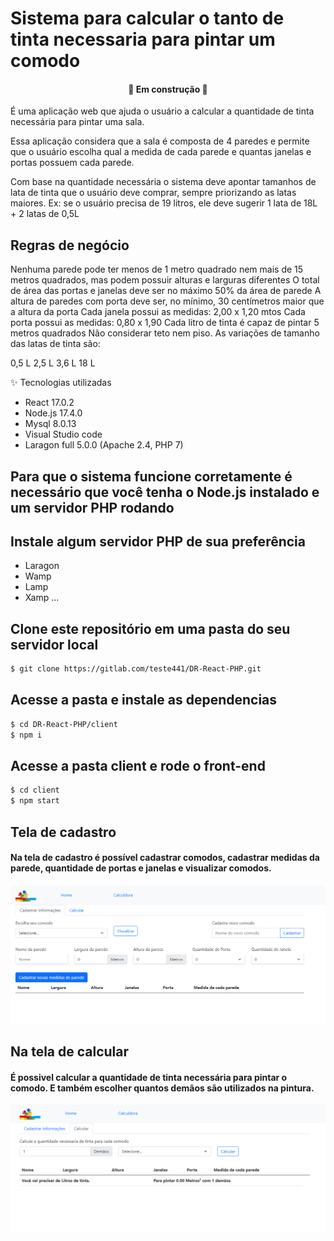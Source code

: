# Sistema para calcular o tanto de tinta necessaria para pintar um comodo

<h4 align="center"> 
	🚧  Em construção  🚧
</h4>  

É uma aplicação web que ajuda o usuário a calcular a quantidade de tinta necessária para pintar uma sala.

Essa aplicação considera que a sala é composta de 4 paredes e permite que o usuário escolha qual a medida de cada parede e quantas janelas e portas possuem cada parede.

Com base na quantidade necessária o sistema deve apontar tamanhos de lata de tinta 
que o usuário deve comprar, sempre priorizando as latas maiores. 
Ex: se o usuário precisa de 19 litros, ele deve sugerir 1 lata de 18L + 2 latas de 0,5L

## Regras de negócio

Nenhuma parede pode ter menos de 1 metro quadrado nem mais de 15 metros quadrados, mas podem possuir alturas e larguras diferentes
O total de área das portas e janelas deve ser no máximo 50% da área de parede
A altura de paredes com porta deve ser, no mínimo, 30 centímetros maior que a altura da porta
Cada janela possui as medidas: 2,00 x 1,20 mtos
Cada porta possui as medidas: 0,80 x 1,90
Cada litro de tinta é capaz de pintar 5 metros quadrados
Não considerar teto nem piso.
As variações de tamanho das latas de tinta são:

0,5 L
2,5 L
3,6 L
18 L

✨ Tecnologias utilizadas

* React 17.0.2
* Node.js 17.4.0
* Mysql 8.0.13
* Visual Studio code
* Laragon full 5.0.0 (Apache 2.4, PHP 7)

## Para que o sistema funcione corretamente é necessário que você tenha o Node.js instalado e um servidor PHP rodando 
## Instale algum servidor PHP de sua preferência 

* Laragon
* Wamp
* Lamp
* Xamp ...


## Clone este repositório em uma pasta do seu servidor local
```bash
$ git clone https://gitlab.com/teste441/DR-React-PHP.git

```
## Acesse a pasta e instale as dependencias
```bash
$ cd DR-React-PHP/client
$ npm i
```

## Acesse a pasta client e rode o front-end
```bash
$ cd client
$ npm start

```

## Tela de cadastro

#### Na tela de cadastro é possível cadastrar comodos, cadastrar medidas da parede, quantidade de portas e janelas e visualizar comodos.

![image-3.png](./image-3.png)


## Na tela de calcular

#### É possivel calcular a quantidade de tinta necessária para pintar o comodo. E também escolher quantos demãos são utilizados na pintura.

![image-2.png](./image-2.png)
